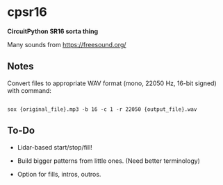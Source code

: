 # cpsr16
<b>CircuitPython SR16 sorta thing</b>


Many sounds from https://freesound.org/

## Notes
Convert files to appropriate WAV format (mono, 22050 Hz, 16-bit signed) with command:

<code>
sox {original_file}.mp3 -b 16 -c 1 -r 22050 {output_file}.wav
</code>

## To-Do
* Lidar-based start/stop/fill!

* Build bigger patterns from little ones. (Need better terminology)
* Option for fills, intros, outros.

